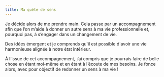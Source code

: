 ```yaml
--- 
title: Ma quête de sens
---
```


Je décide alors de me prendre main. Cela passe par un accompagnement afin que l’on m’aide à donner un autre sens à ma vie professionnelle et, pourquoi pas, à s’engager dans un changement de vie.

Des idées émergent et je comprends qu'il est possible d'avoir une vie harmonieuse alignée à notre état intérieur.

À l’issue de cet accompagnement, j’ai compris que je pourrais faire de belle chose en étant moi-même et en étant à l’écoute de mes besoins. Je fonce alors, avec pour objectif de redonner un sens à ma vie !